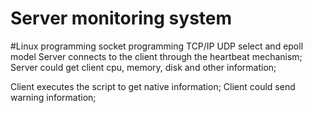 # Server monitoring system 
#Linux programming  socket programming  TCP/IP  UDP  select and epoll model 
Server connects to the client through the heartbeat mechanism;
Server could get client cpu, memory, disk and other information;

Client executes the script to get native information;
Client could send warning information;
